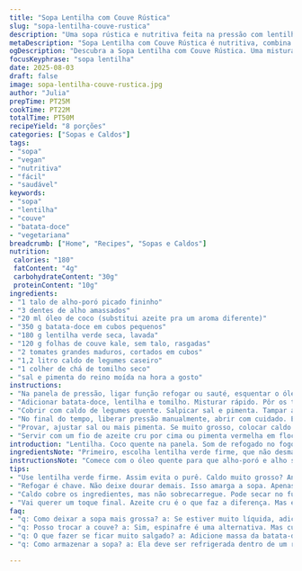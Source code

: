 ```yaml
---
title: "Sopa Lentilha com Couve Rústica"
slug: "sopa-lentilha-couve-rustica"
description: "Uma sopa rústica e nutritiva feita na pressão com lentilha verde, couve kale e batata-doce. Versão adaptada: uso alho-poró e tomilho ao invés de poireau e vinagre, substituo tomate enlatado por tomate fresco picado. Tempo de cozimento ajustado pra manter textura firme das lentilhas, sem virar purê. Receita vegetariana, vegana, sem glúten, sem lactose."
metaDescription: "Sopa Lentilha com Couve Rústica é nutritiva, combina lentilha verde, batata-doce e couve kale. Aroma irresistível de alho-poró e tomates frescos"
ogDescription: "Descubra a Sopa Lentilha com Couve Rústica. Uma mistura perfeita de sabores e texturas com lentilhas, batata-doce e alho-poró fresco"
focusKeyphrase: "sopa lentilha"
date: 2025-08-03
draft: false
image: sopa-lentilha-couve-rustica.jpg
author: "Julia"
prepTime: PT25M
cookTime: PT22M
totalTime: PT50M
recipeYield: "8 porções"
categories: ["Sopas e Caldos"]
tags:
- "sopa"
- "vegan"
- "nutritiva"
- "fácil"
- "saudável"
keywords:
- "sopa"
- "lentilha"
- "couve"
- "batata-doce"
- "vegetariana"
breadcrumb: ["Home", "Recipes", "Sopas e Caldos"]
nutrition: 
 calories: "180"
 fatContent: "4g"
 carbohydrateContent: "30g"
 proteinContent: "10g"
ingredients:
- "1 talo de alho-poró picado fininho"
- "3 dentes de alho amassados"
- "20 ml óleo de coco (substitui azeite pra um aroma diferente)"
- "350 g batata-doce em cubos pequenos"
- "180 g lentilha verde seca, lavada"
- "120 g folhas de couve kale, sem talo, rasgadas"
- "2 tomates grandes maduros, cortados em cubos"
- "1,2 litro caldo de legumes caseiro"
- "1 colher de chá de tomilho seco"
- "sal e pimenta do reino moída na hora a gosto"
instructions:
- "Na panela de pressão, ligar função refogar ou sauté, esquentar o óleo de coco. Esperar o óleo esfumar levemente antes de pôr alho-poró e alho. Fritar até ficarem translúcidos e cheirosos – sem dourar demais, fragância importa."
- "Adicionar batata-doce, lentilha e tomilho. Misturar rápido. Pôr os tomates frescos picados por cima sem mexer demais para não virar caldo homogêneo."
- "Cobrir com caldo de legumes quente. Salpicar sal e pimenta. Tampar a pressão, programar para 22 minutos no modo sopa ou pressão alta."
- "No final do tempo, liberar pressão manualmente, abrir com cuidado. Esmagar levemente algumas batatas com colher para texturas variadas, juntar a couve e mexer até murchar (o calor residual terminará o cozimento)."
- "Provar, ajustar sal ou mais pimenta. Se muito grosso, colocar caldo extra para abrir a sopa, se ralo, cozinhar mais alguns minutos sem pressão."
- "Servir com um fio de azeite cru por cima ou pimenta vermelha em flocos para quem gosta de apimentar."
introduction: "Lentilha. Coco quente na panela. Som de refogado no fogo baixo. O aroma: alho poró que lembra domingo na casa da avó. Misturar essa simplicidade com batata-doce, que traz uma cremosidade adocicada, transforme tudo numa sopa que abraça a alma. Esquece o vinagre; fui de tomilho desta vez. Equilíbrio entre o ácido do tomate fresco e o terroso da lentilha seca. Cozinhar demais? Nunca. Ler o ponto pelo olho, textura da lentilha. Couve na hora, ainda crocante e verde vibrante, porque murchar demais é crime. Mescla os tempos e sabores, vai além do rápido. Pressão, mas sem pressa na cabeça. Tem que escutar o chiado da panela. Experiência maturada em repetidas tentativas e erros — por isso vem com truques úteis. Nem sempre o tomate enlatado é bom, às vezes rouba do prato o frescor essencial. Por isso hoje fruta fresca é rei. E o óleo de coco, talvez inusitado, traz um toque sutil diferente que surpreende. Faça. Prove. Ajuste. Eu nem sempre sigo receita; sigo o instinto que o vapor revela."
ingredientsNote: "Primeiro, escolha lentilha verde firme, que não desmancha rápido na pressão. Essa qualidade muda tudo; evita sopa pastosa. Batata-doce não precisa ser enorme, cubinhos pequenos garantem cozimento uniforme, e dão uma textura aconchegante. Couve kale deve perder os talos grossos, que deixam pontas duras — murcha rápido quando só colocada no final, mas não deve virar sopa mole. Tomate fresco é substituto que zero perda no sabor ácido e adstringente, mas prepara um caldo menos espesso comparado à lata. Alho-poró vira base aromática diferente do poireau, mas na prática são equivalentes; escolha o que achar mais fresco. Use óleo de coco se quiser um toque exótico, no lugar do azeite tradicional. Nada impede substituir o tomilho por alecrim, mas cuidado pra não roubar o protagonismo da lentilha. Sálvia também poderia ser boa. Sal e pimenta finalizam, mas não exagere antes de provar a sopa pronta, pois o caldo pode concentrar."
instructionsNote: "Comece com o óleo quente para que alho-poró e alho soltem aroma, importante para não ficarem crus ou queimados. Translucidez é sinal; dourar demais amarga. Adicionando lentilha junto com batata-doce cria aquela textura legal que segura o caldo, sem virar purê. Tomate fresco só depois para não cozinhar demais, assim mantém corpo e acidez suave. Caldo deve cobrir tudo; cuidado pra não ficar vaporizando seco no fundo. Pressão ajuda amaciar rápido mas o segredo está na liberação manual para evitar lentilha desmanchada. Ao abrir, lembre-se de não mexer agressivamente para a couve manter alguma textura. Use colher para espremer batatas estrategicamente, isso cria variações interessantes no caldo, profundidade. Provar à mão — se muito grosso, ir colocando caldo extra, sem pressa. Servir quente, com extra azeite ou pimenta, porque esses toques finais são o que quebram a monotonia. Receita que ganha alma em cada intervenção pessoal."
tips:
- "Use lentilha verde firme. Assim evita o purê. Caldo muito grosso? Antes de servir, adicione mais caldo quente. Batata-doce em cubos pequenos cozinhando uniformemente. A textura é tudo. Couve gostaria de entrar no final, pulse uma porção de folhas. Não murchar demais. Aroma de alho-poró é essencial para o sabor. Tente óleo de coco em vez de azeite, muda tudo."
- "Refogar é chave. Não deixe dourar demais. Isso amarga a sopa. Apenas até translucidez. Tomate fresco é só no final; prefira frescor. Evitar produtos enlatados se possível. Se usar, cuidado com a acidez. Caldo caseiro? Exige o mesmo carinho. Use o que tiver, ajuste o sal. No fogo, sinta o chiado, é a vida da panela. Olho no ponto da lentilha, textura determina a hora de desligar."
- "Caldo cobre os ingredientes, mas não sobrecarregue. Pode secar no fundo. A pressão cozinha rápido, mas tenha cuidado ao abrir. Libere manualmente. Imediatamente mexa suavemente. Isso preserva a crocância da couve. E se não tiver tomilho? Alecrim é uma boa troca. Mas prolifere com cautela. Aqui, o foco é a lentilha. Sopa engordurada demais? Volte a focar no equilíbrio entre o líquido e os sólidos na sopa."
- "Vai querer um toque final. Azeite cru é o que faz a diferença. Mas evite exageros. Experimente pimenta em flocos. Então, ajuste tudo à sua própria maneira. Não se esqueça das texturas. Variedade é tudo. Não tenha medo de transformar. Cada coisinha conta na sopa, desde a lentilha até isso de murchar a couve. Prepare-se para ficar contente e quentinho no coração."
faq:
- "q: Como deixar a sopa mais grossa? a: Se estiver muito líquida, adicione batata-doce. Isso ajuda a engrossar. Mexer bem e conferir a textura. Lentilha firme é crucial; se não, fará sopa aguada. Incorporar mais legumes também é uma opção."
- "q: Posso trocar a couve? a: Sim, espinafre é uma alternativa. Mas cuidado; ele cozinha muito rápido. Melhor colocar no final do cozimento. Pode utilizar também couve comum, mas é bom evitar cozinhá-la demais; o ponto ideal é manter alguma crocância."
- "q: O que fazer se ficar muito salgado? a: Adicione massa da batata-doce e veja como fica. Deixar cozinhar mais um pouco ajuda. Ou, se sobrou caldo extra, adicionar. Precisamos buscar equilíbrio sem travar o sabor."
- "q: Como armazenar a sopa? a: Ela deve ser refrigerada dentro de um recipiente fechado. Pode durar até cinco dias. Para congelar, porções menores são a dica. Assim, quando quiser, é só descongelar uma porção. E não esqueça de testar antes de servir de novo."

---
```

